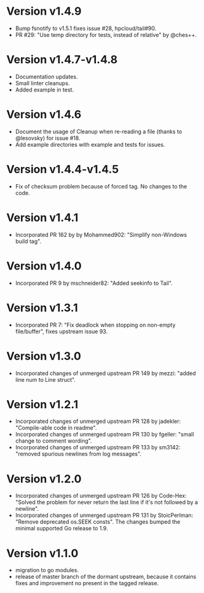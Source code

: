 # Version v1.4.9
* Bump fsnotify to v1.5.1 fixes issue #28, hpcloud/tail#90.
* PR #29: "Use temp directory for tests, instead of relative" by @ches++.

# Version v1.4.7-v1.4.8
* Documentation updates.
* Small linter cleanups.
* Added example in test.

# Version v1.4.6

* Document the usage of Cleanup when re-reading a file (thanks to @lesovsky) for issue #18.
* Add example directories with example and tests for issues.

# Version v1.4.4-v1.4.5

* Fix of checksum problem because of forced tag. No changes to the code.

# Version v1.4.1

* Incorporated PR 162 by by Mohammed902: "Simplify non-Windows build tag".

# Version v1.4.0

* Incorporated PR 9 by mschneider82: "Added seekinfo to Tail".

# Version v1.3.1

* Incorporated PR 7: "Fix deadlock when stopping on non-empty file/buffer",
fixes upstream issue 93.


# Version v1.3.0

* Incorporated changes of unmerged upstream PR 149 by mezzi: "added line num
to Line struct".

# Version v1.2.1

* Incorporated changes of unmerged upstream PR 128 by jadekler: "Compile-able
code in readme".
* Incorporated changes of unmerged upstream PR 130 by fgeller: "small change
to comment wording".
* Incorporated changes of unmerged upstream PR 133 by sm3142: "removed
spurious newlines from log messages".

# Version v1.2.0

* Incorporated changes of unmerged upstream PR 126 by Code-Hex: "Solved the
 problem for never return the last line if it's not followed by a newline".
* Incorporated changes of unmerged upstream PR 131 by StoicPerlman: "Remove
deprecated os.SEEK consts". The changes bumped the minimal supported Go
release to 1.9.

# Version v1.1.0

* migration to go modules.
* release of master branch of the dormant upstream, because it contains
fixes and improvement no present in the tagged release.

